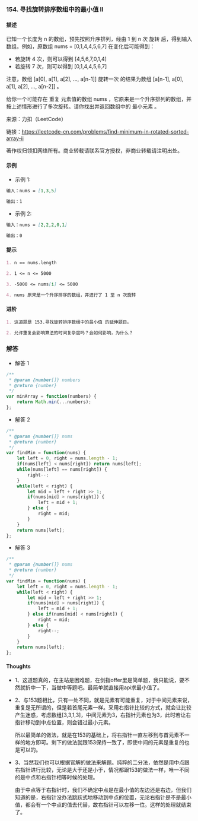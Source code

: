 ### 154. 寻找旋转排序数组中的最小值 II

#### 描述

已知一个长度为 n 的数组，预先按照升序排列，经由 1 到 n 次 旋转 后，得到输入数组。例如，原数组 nums = [0,1,4,4,5,6,7] 在变化后可能得到：

+ 若旋转 4 次，则可以得到 [4,5,6,7,0,1,4]
+ 若旋转 7 次，则可以得到 [0,1,4,4,5,6,7]

注意，数组 [a[0], a[1], a[2], ..., a[n-1]] 旋转一次 的结果为数组 [a[n-1], a[0], a[1], a[2], ..., a[n-2]] 。

给你一个可能存在 重复 元素值的数组 nums ，它原来是一个升序排列的数组，并按上述情形进行了多次旋转。请你找出并返回数组中的 最小元素 。


来源：力扣（LeetCode）

链接：https://leetcode-cn.com/problems/find-minimum-in-rotated-sorted-array-ii

著作权归领扣网络所有。商业转载请联系官方授权，非商业转载请注明出处。

#### 示例

+ 示例 1:
```md
输入：nums = [1,3,5]

输出：1
```
+ 示例 2:
```md
输入：nums = [2,2,2,0,1]

输出：0
```


#### 提示
```md
1. n == nums.length

2. 1 <= n <= 5000

3. -5000 <= nums[i] <= 5000

4. nums 原来是一个升序排序的数组，并进行了 1 至 n 次旋转
```

#### 进阶
```md
1. 这道题是 153.寻找旋转排序数组中的最小值 的延伸题目。

2. 允许重复会影响算法的时间复杂度吗？会如何影响，为什么？
```

### 解答

+ 解答 1
```js
/**
 * @param {number[]} numbers
 * @return {number}
 */
var minArray = function(numbers) {
    return Math.min(...numbers);
};
```

+ 解答 2
```js
/**
 * @param {number[]} nums
 * @return {number}
 */
var findMin = function(nums) {
    let left = 0, right = nums.length - 1;
    if(nums[left] < nums[right]) return nums[left];
    while(nums[left] == nums[right]) {
        right--;
    }
    while(left < right) {
        let mid = left + right >> 1;
        if(nums[mid] > nums[right]) {
            left = mid + 1;
        } else {
            right = mid;
        }
    }
    return nums[left];
};
```

+ 解答 3
```js
/**
 * @param {number[]} nums
 * @return {number}
 */
var findMin = function(nums) {
    let left = 0, right = nums.length - 1;
    while(left < right) {
        let mid = left + right >> 1;
        if(nums[mid] > nums[right]) {
            left = mid + 1;
        } else if(nums[mid] < nums[right]) {
            right = mid;
        } else {
            right--;
        }
    }
    return nums[left];
};
```

#### Thoughts

+ 1、这道题真的，在主站是困难题，在剑指offer里是简单题，我只能说，要不然就折中一下，当做中等题吧。最简单就直接用api求最小值了。

+ 2、与153题相比，只有一处不同，就是元素有可能重复，对于中间元素来说，重复是无所谓的，但是若首尾元素一样。采用右指针比较的方式，就会让比较产生迷惑，考虑数组[3,3,1,3]，中间元素为3，右指针元素也为3，此时若让右指针移动到中点位置，则会错过最小元素。
  
  所以最简单的做法，就是在153的基础上，将右指针一直左移到与首元素不一样的地方即可。剩下的做法就跟153保持一致了，即使中间的元素是重复的也是可以的。

+ 3、当然我们也可以根据官解的做法来解题。纯粹的二分法，依然是用中点跟右指针进行比较，无论是大于还是小于，情况都跟153的做法一样，唯一不同的是中点和右指针相等时候的处理。
  
  由于中点等于右指针时，我们不确定中点是在最小值的左边还是右边，但我们知道的是，右指针没办法跳跃式地移动到中点的位置，无论右指针是不是最小值，都会有一个中点的值去代替，故右指针可以左移一位。这样的处理就结束了。